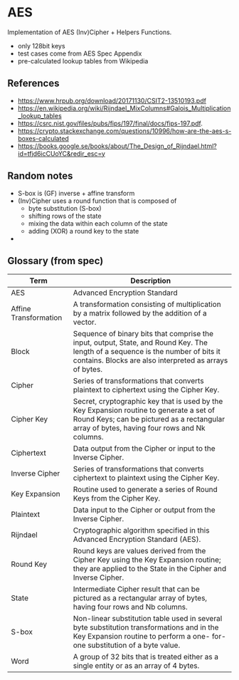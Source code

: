 # AES

Implementation of AES (Inv)Cipher + Helpers Functions.

- only 128bit keys
- test cases come from AES Spec Appendix
- pre-calculated lookup tables from Wikipedia

## References

- https://www.hrpub.org/download/20171130/CSIT2-13510193.pdf
- https://en.wikipedia.org/wiki/Rijndael_MixColumns#Galois_Multiplication_lookup_tables
- https://csrc.nist.gov/files/pubs/fips/197/final/docs/fips-197.pdf.
- https://crypto.stackexchange.com/questions/10996/how-are-the-aes-s-boxes-calculated
- https://books.google.se/books/about/The_Design_of_Rijndael.html?id=tfjd6icCUoYC&redir_esc=y

## Random notes

- S-box is (GF) inverse + affine transform
- (Inv)Cipher uses a round function that is composed of
  - byte substitution (S-box)
  - shifting rows of the state
  - mixing the data within each column of the state
  - adding (XOR) a round key to the state
- 

## Glossary (from spec)

| Term                  | Description                                                                                                                                                                                |
|-----------------------|--------------------------------------------------------------------------------------------------------------------------------------------------------------------------------------------|
| AES                   | Advanced Encryption Standard                                                                                                                                                               |
| Affine Transformation | A transformation consisting of multiplication by a matrix followed by the addition of a vector.                                                                                            |
| Block                 | Sequence of binary bits that comprise the input, output, State, and Round Key. The length of a sequence is the number of bits it contains. Blocks are also interpreted as arrays of bytes. | 
| Cipher                | Series of transformations that converts plaintext to ciphertext using the Cipher Key.                                                                                                      |
| Cipher Key            | Secret, cryptographic key that is used by the Key Expansion routine to generate a set of Round Keys; can be pictured as a rectangular array of bytes, having four rows and Nk columns.     |
| Ciphertext            | Data output from the Cipher or input to the Inverse Cipher.                                                                                                                                |
| Inverse Cipher        | Series of transformations that converts ciphertext to plaintext using the Cipher Key.                                                                                                      |
| Key Expansion         | Routine used to generate a series of Round Keys from the Cipher Key.                                                                                                                       |
| Plaintext             | Data input to the Cipher or output from the Inverse Cipher.                                                                                                                                |
| Rijndael              | Cryptographic algorithm specified in this Advanced Encryption Standard (AES).                                                                                                              |
| Round Key             | Round keys are values derived from the Cipher Key using the Key Expansion routine; they are applied to the State in the Cipher and Inverse Cipher.                                         |
| State                 | Intermediate Cipher result that can be pictured as a rectangular array of bytes, having four rows and Nb columns.                                                                          |
| S-box                 | Non-linear substitution table used in several byte substitution transformations and in the Key Expansion routine to perform a one- for-one substitution of a byte value.                   |
| Word                  | A group of 32 bits that is treated either as a single entity or as an array of 4 bytes.                                                                                                    |

